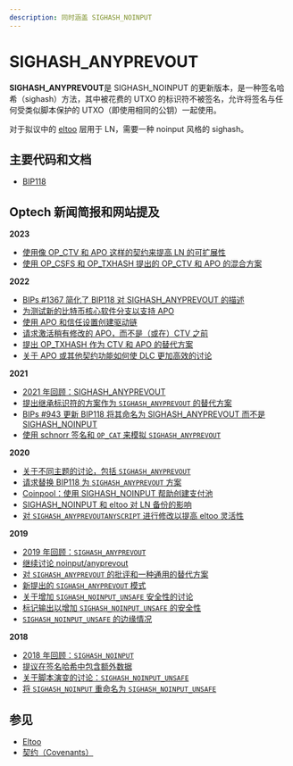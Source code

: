 ```yaml
---
description: 同时涵盖 SIGHASH_NOINPUT
---
```


# SIGHASH\_ANYPREVOUT

**SIGHASH\_ANYPREVOUT**是 SIGHASH\_NOINPUT 的更新版本，是一种签名哈希（sighash）方法，其中被花费的 UTXO 的标识符不被签名，允许将签名与任何受类似脚本保护的 UTXO（即使用相同的公钥）一起使用。

对于拟议中的 [eltoo](https://bitcoinops.org/en/topics/eltoo/) 层用于 LN，需要一种 noinput 风格的 sighash。

## 主要代码和文档

* [BIP118](https://github.com/bitcoin/bips/blob/master/bip-0118.mediawiki)

## Optech 新闻简报和网站提及

**2023**

* [使用像 OP\_CTV 和 APO 这样的契约来提高 LN 的可扩展性](https://bitcoinops.org/en/newsletters/2023/09/27/#using-covenants-to-improve-ln-scalability)
* [使用 OP\_CSFS 和 OP\_TXHASH 提出的 OP\_CTV 和 APO 的混合方案](https://bitcoinops.org/en/newsletters/2023/08/30/#covenant-mashup-using-txhash-and-csfs)

**2022**

* [BIPs #1367 简化了 BIP118 对 SIGHASH\_ANYPREVOUT 的描述](https://bitcoinops.org/en/newsletters/2022/10/05/#bips-1367)
* [为测试新的比特币核心软件分支以支持 APO](https://bitcoinops.org/en/newsletters/2022/09/28/#bitcoin-implementation-designed-for-testing-soft-forks-on-signet)
* [使用 APO 和信任设置创建驱动链](https://bitcoinops.org/en/newsletters/2022/09/21/#creating-drivechains-with-apo-and-a-trusted-setup)
* [请求激活稍有修改的 APO，而不是（或在）CTV 之前](https://bitcoinops.org/en/newsletters/2022/04/27/#requested)
* [提出 OP\_TXHASH 作为 CTV 和 APO 的替代方案](https://bitcoinops.org/en/newsletters/2022/02/02/#composable-alternatives-to-ctv-and-apo)
* [关于 APO 或其他契约功能如何使 DLC 更加高效的讨论](https://bitcoinops.org/en/newsletters/2022/02/02/#improving-dlc-efficiency-by-changing-script)

**2021**

* [2021 年回顾：SIGHASH\_ANYPREVOUT](https://bitcoinops.org/en/newsletters/2021/12/22/#anyprevout)
* [提出继承标识符的方案作为 `SIGHASH_ANYPREVOUT` 的替代方案](https://bitcoinops.org/en/newsletters/2021/10/06/#proposal-for-transaction-heritage-identifiers)
* [BIPs #943 更新 BIP118 将其命名为 SIGHASH\_ANYPREVOUT 而不是 SIGHASH\_NOINPUT](https://bitcoinops.org/en/newsletters/2021/07/14/#bips-943)
* [使用 schnorr 签名和 `OP_CAT` 来模拟 `SIGHASH_ANYPREVOUT`](https://bitcoinops.org/en/newsletters/2021/02/03/#replicating-op-checksigfromstack-with-bip340-and-op-cat)

**2020**

* [关于不同主题的讨论，包括 `SIGHASH_ANYPREVOUT`](https://bitcoinops.org/en/newsletters/2020/08/05/#sydney-meetup-discussion)
* [请求替换 BIP118 为 `SIGHASH_ANYPREVOUT` 方案](https://bitcoinops.org/en/newsletters/2020/07/15/#bip118-update)
* [Coinpool：使用 SIGHASH\_NOINPUT 帮助创建支付池](https://bitcoinops.org/en/newsletters/2020/06/17/#coinpool-generalized-privacy-for-identifiable-onchain-protocols)
* [SIGHASH\_NOINPUT 和 eltoo 对 LN 备份的影响](https://bitcoinops.org/en/newsletters/2020/06/03/#ln-backups)
* [对 `SIGHASH_ANYPREVOUTANYSCRIPT` 进行修改以提高 eltoo 灵活性](https://bitcoinops.org/en/newsletters/2020/01/29/#layered-commitments-with-eltoo)

**2019**

* [2019 年回顾：`SIGHASH_ANYPREVOUT`](https://bitcoinops.org/en/newsletters/2019/12/28/#anyprevout)
* [继续讨论 noinput/anyprevout](https://bitcoinops.org/en/newsletters/2019/10/09/#continued-discussion-about-noinput-anyprevout)
* [对 `SIGHASH_ANYPREVOUT` 的批评和一种通用的替代方案](https://bitcoinops.org/en/newsletters/2019/05/29/#not-generic-enough)
* [新提出的 `SIGHASH_ANYPREVOUT` 模式](https://bitcoinops.org/en/newsletters/2019/05/21/#proposed-anyprevout-sighash-modes)
* [关于增加 `SIGHASH_NOINPUT_UNSAFE` 安全性的讨论](https://bitcoinops.org/en/newsletters/2019/03/19/#more-discussion-about-sighash-noinput-unsafe)
* [标记输出以增加 `SIGHASH_NOINPUT_UNSAFE` 的安全性](https://bitcoinops.org/en/newsletters/2019/02/19/#discussion-about-tagging-outputs-to-enable-restricted-features-on-spending)
* [`SIGHASH_NOINPUT_UNSAFE` 的边缘情况](https://bitcoinops.org/en/newsletters/2019/01/08/#continued-sighash-discussion)

**2018**

* [2018 年回顾：`SIGHASH_NOINPUT`](https://bitcoinops.org/en/newsletters/2018/12/28#sighash\_noinput)
* [提议在签名哈希中包含额外数据](https://bitcoinops.org/en/newsletters/2018/11/27/#sighash-updates)
* [关于脚本演变的讨论：`SIGHASH_NOINPUT_UNSAFE`](https://bitcoinops.org/en/newsletters/2018/10/09/#discussion-the-evolution-of-bitcoin-script)
* [将 `SIGHASH_NOINPUT` 重命名为 `SIGHASH_NOINPUT_UNSAFE`](https://bitcoinops.org/en/newsletters/2018/07/17/#naming-of-sighash-noinput)

## 参见

* [Eltoo](https://bitcoinops.org/en/topics/eltoo/)
* [契约（Covenants）](https://bitcoinops.org/en/topics/covenants/)
